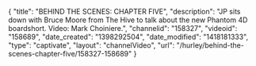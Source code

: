 {
    "title": "BEHIND THE SCENES: CHAPTER FIVE",
    "description": "JP sits down with Bruce Moore from The Hive to talk about the new Phantom 4D boardshort. Video: Mark Choiniere.",
    "channelid": "158327",
    "videoid": "158689",
    "date_created": "1398292504",
    "date_modified": "1418181333",
    "type": "captivate",
    "layout": "channelVideo",
    "url": "\/hurley\/behind-the-scenes-chapter-five\/158327-158689"
}